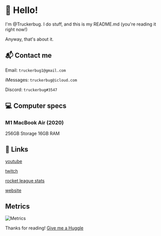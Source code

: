 # 👋 Hello!

I'm @Truckerbug. I do stuff, and this is my README.md (you're reading it right now!)

Anyway, that's about it.

## 📬 Contact me

Email: ```truckerbug1@gmail.com```

iMessages: ```truckerbug@icloud.com```

Discord: ```truckerbug#3547```

## 💻 Computer specs

### M1 MacBook Air (2020)

256GB Storage
16GB RAM

## 🔗 Links

[youtube](https://bit.ly/truckerbug11)

[twitch](https://twitch.tv/truckerbug)

[rocket league stats](https://rocketleague.tracker.network/rocket-league/profile/epic/Truckerbug11/overview)

[website](https://truckerbug.github.io)

## Metrics

![Metrics](https://metrics.lecoq.io/truckerbug?template=classic&isocalendar=1&languages=1&lines=1&base=header%2C%20activity%2C%20community%2C%20repositories%2C%20metadata&base.indepth=false&base.hireable=false&base.skip=false&isocalendar=false&isocalendar.duration=full-year&languages=false&languages.limit=8&languages.threshold=0%25&languages.other=false&languages.colors=github&languages.sections=most-used&languages.indepth=false&languages.analysis.timeout=15&languages.analysis.timeout.repositories=7.5&languages.categories=markup%2C%20programming&languages.recent.categories=markup%2C%20programming&languages.recent.load=300&languages.recent.days=14&lines=false&lines.sections=base&lines.repositories.limit=4&lines.history.limit=1&config.timezone=America%2FLos_Angeles)

Thanks for reading!
[Give me a Huggle](https://huggle.jdf2.org/hug/truckerbug)
